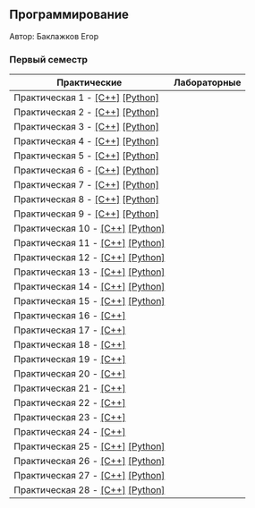 ﻿## Программирование

Автор: Баклажков Егор

### Первый семестр

| Практические | Лабораторные |
| ------------ | ------------ |
| Практическая 1 - [[C++]](./Practice/01/c++/) [[Python]](./Practice/01/python/) |
| Практическая 2 - [[C++]](./Practice/02/c++/) [[Python]](./Practice/02/python/) |
| Практическая 3 - [[C++]](./Practice/03/c++/) [[Python]](./Practice/03/python/) |
| Практическая 4 - [[C++]](./Practice/04/c++/) [[Python]](./Practice/04/python/) |
| Практическая 5 - [[C++]](./Practice/05/c++/) [[Python]](./Practice/05/python/) |
| Практическая 6 - [[C++]](./Practice/06/c++/) [[Python]](./Practice/06/python/) |
| Практическая 7 - [[C++]](./Practice/07/c++/) [[Python]](./Practice/07/python/) |
| Практическая 8 - [[C++]](./Practice/08/c++/) [[Python]](./Practice/08/python/) |
| Практическая 9 - [[C++]](./Practice/09/c++/) [[Python]](./Practice/09/python/) |
| Практическая 10 - [[C++]](./Practice/10/c++/) [[Python]](./Practice/10/python/) |
| Практическая 11 - [[C++]](./Practice/11/c++/) [[Python]](./Practice/11/python/) |
| Практическая 12 - [[C++]](./Practice/12/c++/) [[Python]](./Practice/12/python/) |
| Практическая 13 - [[C++]](./Practice/13/c++/) [[Python]](./Practice/13/python/) |
| Практическая 14 - [[C++]](./Practice/14/c++/) [[Python]](./Practice/14/python/) |
| Практическая 15 - [[C++]](./Practice/15/c++/) [[Python]](./Practice/15/python/) |
| Практическая 16 - [[C++]](./Practice/16/c++/) |
| Практическая 17 - [[C++]](./Practice/17/c++/) |
| Практическая 18 - [[C++]](./Practice/18/c++/) |
| Практическая 19 - [[C++]](./Practice/19/c++/) |
| Практическая 20 - [[C++]](./Practice/20/c++/) |
| Практическая 21 - [[C++]](./Practice/21/c++/) |
| Практическая 22 - [[C++]](./Practice/22/c++/) |
| Практическая 23 - [[C++]](./Practice/23/c++/) |
| Практическая 24 - [[C++]](./Practice/24/c++/) |
| Практическая 25 - [[C++]](./Practice/25/c++/) [[Python]](./Practice/25/python/) |
| Практическая 26 - [[C++]](./Practice/26/c++/) [[Python]](./Practice/26/python/) |
| Практическая 27 - [[C++]](./Practice/27/c++/) [[Python]](./Practice/27/python/) |
| Практическая 28 - [[C++]](./Practice/28/c++/) [[Python]](./Practice/28/python/) |